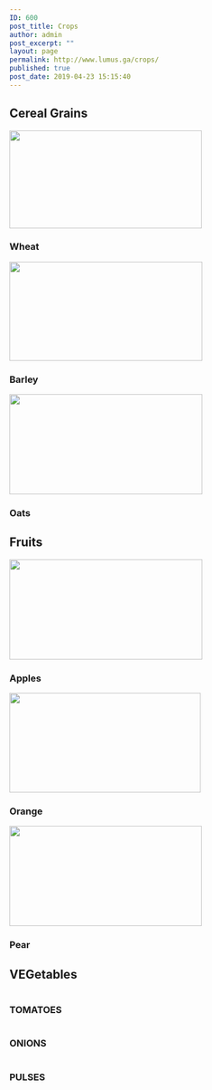 ```yaml
---
ID: 600
post_title: Crops
author: admin
post_excerpt: ""
layout: page
permalink: http://www.lumus.ga/crops/
published: true
post_date: 2019-04-23 15:15:40
---
```

<h2>Cereal Grains</h2>		
										<img width="341" height="173" src="http://www.lumus.ga/wp-content/uploads/2019/04/Wheat-Resized.jpg" alt="" srcset="http://www.lumus.ga/wp-content/uploads/2019/04/Wheat-Resized.jpg 341w, http://www.lumus.ga/wp-content/uploads/2019/04/Wheat-Resized-300x152.jpg 300w" sizes="100vw" />											
			<h3>Wheat</h3>		
										<img width="342" height="175" src="http://www.lumus.ga/wp-content/uploads/2019/04/Barley-Resized.png" alt="" srcset="http://www.lumus.ga/wp-content/uploads/2019/04/Barley-Resized.png 342w, http://www.lumus.ga/wp-content/uploads/2019/04/Barley-Resized-300x154.png 300w" sizes="100vw" />											
			<h3>Barley</h3>		
										<img width="342" height="177" src="http://www.lumus.ga/wp-content/uploads/2019/04/Oats-Resized.jpg" alt="" srcset="http://www.lumus.ga/wp-content/uploads/2019/04/Oats-Resized.jpg 342w, http://www.lumus.ga/wp-content/uploads/2019/04/Oats-Resized-300x155.jpg 300w" sizes="100vw" />											
			<h3>Oats</h3>		
			<h2>Fruits</h2>		
										<img width="342" height="177" src="http://www.lumus.ga/wp-content/uploads/2019/04/Apples-Resized.jpg" alt="" srcset="http://www.lumus.ga/wp-content/uploads/2019/04/Apples-Resized.jpg 342w, http://www.lumus.ga/wp-content/uploads/2019/04/Apples-Resized-300x155.jpg 300w" sizes="100vw" />											
			<h3>Apples</h3>		
										<img width="339" height="176" src="http://www.lumus.ga/wp-content/uploads/2019/04/Oranges-Resized.jpg" alt="" srcset="http://www.lumus.ga/wp-content/uploads/2019/04/Oranges-Resized.jpg 339w, http://www.lumus.ga/wp-content/uploads/2019/04/Oranges-Resized-300x156.jpg 300w" sizes="100vw" />											
			<h3>Orange</h3>		
										<img width="341" height="177" src="http://www.lumus.ga/wp-content/uploads/2019/04/Pears-resized.jpg" alt="" srcset="http://www.lumus.ga/wp-content/uploads/2019/04/Pears-resized.jpg 341w, http://www.lumus.ga/wp-content/uploads/2019/04/Pears-resized-300x156.jpg 300w" sizes="100vw" />											
			<h3>Pear</h3>		
			<h2>VEGetables</h2>		
										<img src="http://www.lumus.ga/wp-content/uploads/2019/04/SEVICES_1-1.png" title="" alt="" />											
			<h3>TOMATOES</h3>		
										<img src="http://www.lumus.ga/wp-content/uploads/2019/04/SERVICES_2-1.png" title="" alt="" />											
			<h3>ONIONS</h3>		
										<img src="http://www.lumus.ga/wp-content/uploads/2019/04/SERVICES_3-1.png" title="" alt="" />											
			<h3>PULSES<br></h3>